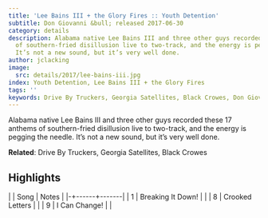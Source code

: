 ```yaml
---
title: 'Lee Bains III + the Glory Fires :: Youth Detention'
subtitle: Don Giovanni &bull; released 2017-06-30
category: details
description: Alabama native Lee Bains III and three other guys recorded these 17 anthems
  of southern-fried disillusion live to two-track, and the energy is pegging the needle.
  It’s not a new sound, but it’s very well done.
author: jclacking
image:
  src: details/2017/lee-bains-iii.jpg
index: Youth Detention, Lee Bains III + the Glory Fires
tags: ''
keywords: Drive By Truckers, Georgia Satellites, Black Crowes, Don Giovanni
---
```

Alabama native Lee Bains III and three other guys recorded these 17 anthems of southern-fried disillusion live to two-track, and the energy is pegging the needle. It’s not a new sound, but it’s very well done.<!--more-->

**Related**: Drive By Truckers, Georgia Satellites, Black Crowes

## Highlights

| | Song | Notes |
|-+------+-------|
| 1 | Breaking It Down! |  |
| 8 | Crooked Letters |  |
| 9 | I Can Change! |  |

